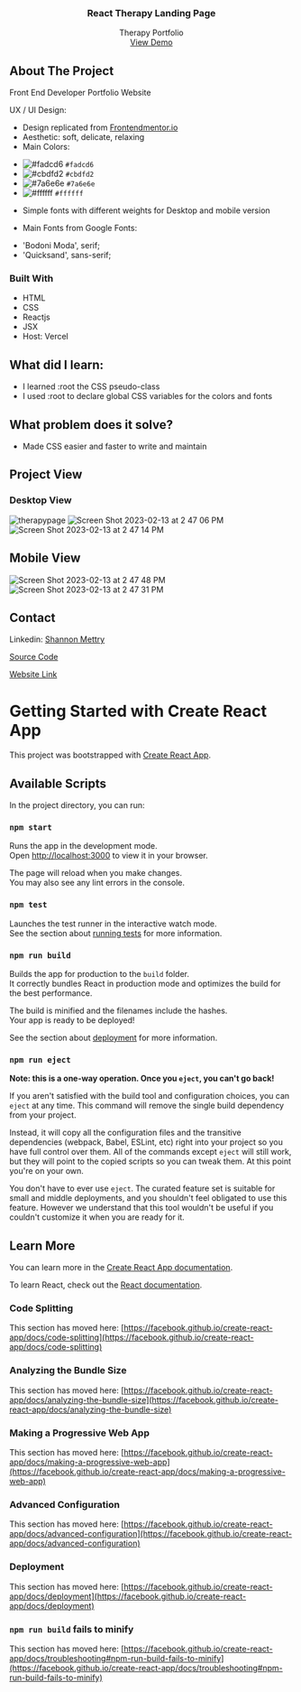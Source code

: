 
<!-- PROJECT-->
<br />
<div align="center">
  <a href="https://belen-dominguez.vercel.app/"  target="_blank">
  </a>

  <h3 align="center">React Therapy Landing Page</h3>

  <p align="center">
    Therapy Portfolio
    <br />
    <a href="https://belen-dominguez.vercel.app/"  target="_blank">View Demo</a>
  </p>
</div>

<!-- ABOUT THE PROJECT -->
## About The Project
Front End Developer Portfolio Website

UX / UI Design:
* Design replicated from <a href="https://www.frontendmentor.io/challenges/sunnyside-agency-landing-page-7yVs3B6ef">Frontendmentor.io</a>
* Aesthetic: soft, delicate, relaxing
* Main Colors: 
- ![#fadcd6](https://placehold.co/15x15/fadcd6/fadcd6.png) `#fadcd6`
- ![#cbdfd2](https://placehold.co/15x15/cbdfd2/cbdfd2.png) `#cbdfd2`
- ![#7a6e6e](https://placehold.co/15x15/7a6e6e/7a6e6e.png) `#7a6e6e`
- ![#ffffff](https://placehold.co/15x15/ffffff/ffffff.png) `#ffffff`
* Simple fonts with different weights for Desktop and mobile version

* Main Fonts from Google Fonts: 
-  'Bodoni Moda', serif;
-  'Quicksand', sans-serif;



### Built With

* HTML
* CSS
* Reactjs
* JSX
* Host: Vercel

## What did I learn:
* I learned :root the CSS pseudo-class
* I used :root to declare global CSS variables for the colors and fonts

## What problem does it solve?
* Made CSS easier and faster to write and maintain



<!-- Project View -->
## Project View
<h3>Desktop View</h3>

![therapypage](https://user-images.githubusercontent.com/61018008/218473746-0975bc12-6a72-4455-8077-f85befdc179f.png)
![Screen Shot 2023-02-13 at 2 47 06 PM](https://user-images.githubusercontent.com/61018008/218475195-13bfc14a-8c32-44e9-833d-04dd6342b00f.png)
![Screen Shot 2023-02-13 at 2 47 14 PM](https://user-images.githubusercontent.com/61018008/218475198-8655a91e-91d0-404c-b1a2-eb1287314c50.png)

## Mobile View
![Screen Shot 2023-02-13 at 2 47 48 PM](https://user-images.githubusercontent.com/61018008/218474981-ebc386de-e3fa-456d-b81d-e5e2af275745.png)
![Screen Shot 2023-02-13 at 2 47 31 PM](https://user-images.githubusercontent.com/61018008/218475005-7daba210-68d1-4670-9854-f63f51d85ec3.png)


<!-- CONTACT -->
## Contact

Linkedin: <a href="https://www.linkedin.com/in/shannon-mettry/"  target="_blank">Shannon Mettry</a>

<a href="https://github.com/ShannonIanthe/Belen_Website_Therapy"  target="_blank"> Source Code </a>

<a href="https://belen-dominguez.vercel.app/"  target="_blank">Website Link</a>














# Getting Started with Create React App

This project was bootstrapped with [Create React App](https://github.com/facebook/create-react-app).

## Available Scripts

In the project directory, you can run:

### `npm start`

Runs the app in the development mode.\
Open [http://localhost:3000](http://localhost:3000) to view it in your browser.

The page will reload when you make changes.\
You may also see any lint errors in the console.

### `npm test`

Launches the test runner in the interactive watch mode.\
See the section about [running tests](https://facebook.github.io/create-react-app/docs/running-tests) for more information.

### `npm run build`

Builds the app for production to the `build` folder.\
It correctly bundles React in production mode and optimizes the build for the best performance.

The build is minified and the filenames include the hashes.\
Your app is ready to be deployed!

See the section about [deployment](https://facebook.github.io/create-react-app/docs/deployment) for more information.

### `npm run eject`

**Note: this is a one-way operation. Once you `eject`, you can't go back!**

If you aren't satisfied with the build tool and configuration choices, you can `eject` at any time. This command will remove the single build dependency from your project.

Instead, it will copy all the configuration files and the transitive dependencies (webpack, Babel, ESLint, etc) right into your project so you have full control over them. All of the commands except `eject` will still work, but they will point to the copied scripts so you can tweak them. At this point you're on your own.

You don't have to ever use `eject`. The curated feature set is suitable for small and middle deployments, and you shouldn't feel obligated to use this feature. However we understand that this tool wouldn't be useful if you couldn't customize it when you are ready for it.

## Learn More

You can learn more in the [Create React App documentation](https://facebook.github.io/create-react-app/docs/getting-started).

To learn React, check out the [React documentation](https://reactjs.org/).

### Code Splitting

This section has moved here: [https://facebook.github.io/create-react-app/docs/code-splitting](https://facebook.github.io/create-react-app/docs/code-splitting)

### Analyzing the Bundle Size

This section has moved here: [https://facebook.github.io/create-react-app/docs/analyzing-the-bundle-size](https://facebook.github.io/create-react-app/docs/analyzing-the-bundle-size)

### Making a Progressive Web App

This section has moved here: [https://facebook.github.io/create-react-app/docs/making-a-progressive-web-app](https://facebook.github.io/create-react-app/docs/making-a-progressive-web-app)

### Advanced Configuration

This section has moved here: [https://facebook.github.io/create-react-app/docs/advanced-configuration](https://facebook.github.io/create-react-app/docs/advanced-configuration)

### Deployment

This section has moved here: [https://facebook.github.io/create-react-app/docs/deployment](https://facebook.github.io/create-react-app/docs/deployment)

### `npm run build` fails to minify

This section has moved here: [https://facebook.github.io/create-react-app/docs/troubleshooting#npm-run-build-fails-to-minify](https://facebook.github.io/create-react-app/docs/troubleshooting#npm-run-build-fails-to-minify)
